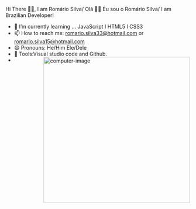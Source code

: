 Hi There 🙋‍♂️, I am Romário Silva/ Olá 🙋‍♂️ Eu sou o Romário Silva/
I am Brazilian Developer!


- 🌱 I’m currently learning ... JavaScript I HTML5 I CSS3 
- 📫 How to reach me: romario.silva33@hotmail.com or romario.silva15@hotmail.com
- 😄 Pronouns: He/Him  Ele/Dele
- 🔨 Tools:Visual studio code and Github.
- <img src="https://c.tenor.com/bfOEyTxwK40AAAAC/work-computer.gif" min-width="400px" max-width="400px" width="400px" align="right" alt="computer-image">


